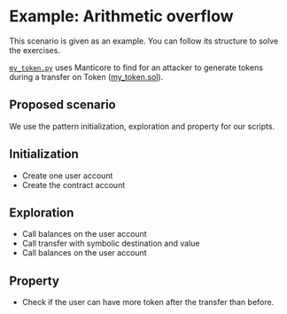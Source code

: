 # Example: Arithmetic overflow

This scenario is given as an example. You can follow its structure to solve the exercises.

[`my_token.py`](example/my_token.py) uses Manticore to find for an attacker to generate tokens during a transfer on Token ([my_token.sol](example/my_token.sol)).

## Proposed scenario

We use the pattern initialization, exploration and property for our scripts.

## Initialization

- Create one user account
- Create the contract account

## Exploration

- Call balances on the user account
- Call transfer with symbolic destination and value
- Call balances on the user account

## Property

- Check if the user can have more token after the transfer than before.

